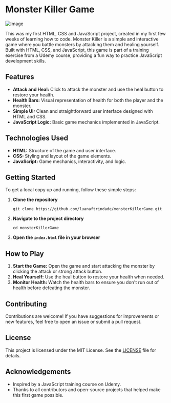 <!DOCTYPE html>
<html lang="en">
<head>
  <meta charset="UTF-8">
  <meta name="viewport" content="width=device-width, initial-scale=1.0">
</head>
<body>

<h1>Monster Killer Game</h1>

![image](https://github.com/luanaftrindade/monsterKillerGame/assets/145289748/de6ad237-f80d-4a63-9656-928a086cb756)

<p>This was my first HTML, CSS and JavaScript project, created in my first few weeks of learning how to code. Monster Killer is a simple and interactive game where you battle monsters by attacking them and healing yourself. Built with HTML, CSS, and JavaScript, this game is part of a training exercise from a Udemy course, providing a fun way to practice JavaScript development skills.</p>

<h2>Features</h2>
<ul>
  <li><strong>Attack and Heal:</strong> Click to attack the monster and use the heal button to restore your health.</li>
  <li><strong>Health Bars:</strong> Visual representation of health for both the player and the monster.</li>
  <li><strong>Simple UI:</strong> Clean and straightforward user interface designed with HTML and CSS.</li>
  <li><strong>JavaScript Logic:</strong> Basic game mechanics implemented in JavaScript.</li>
</ul>

<h2>Technologies Used</h2>
<ul>
  <li><strong>HTML:</strong> Structure of the game and user interface.</li>
  <li><strong>CSS:</strong> Styling and layout of the game elements.</li>
  <li><strong>JavaScript:</strong> Game mechanics, interactivity, and logic.</li>
</ul>

<h2>Getting Started</h2>
<p>To get a local copy up and running, follow these simple steps:</p>
<ol>
  <li><strong>Clone the repository</strong>
    <pre><code>git clone https://github.com/luanaftrindade/monsterKillerGame.git</code></pre>
  </li>
  <li><strong>Navigate to the project directory</strong>
    <pre><code>cd monsterKillerGame</code></pre>
  </li>
  <li><strong>Open the <code>index.html</code> file in your browser</strong></li>
</ol>

<h2>How to Play</h2>
<ol>
  <li><strong>Start the Game:</strong> Open the game and start attacking the monster by clicking the attack or strong attack button.</li>
  <li><strong>Heal Yourself:</strong> Use the heal button to restore your health when needed.</li>
  <li><strong>Monitor Health:</strong> Watch the health bars to ensure you don't run out of health before defeating the monster.</li>
</ol>

<h2>Contributing</h2>
<p>Contributions are welcome! If you have suggestions for improvements or new features, feel free to open an issue or submit a pull request.</p>

<h2>License</h2>
<p>This project is licensed under the MIT License. See the <a href="LICENSE">LICENSE</a> file for details.</p>

<h2>Acknowledgements</h2>
<ul>
  <li>Inspired by a JavaScript training course on Udemy.</li>
  <li>Thanks to all contributors and open-source projects that helped make this first game possible.</li>
</ul>

</body>
</html>
